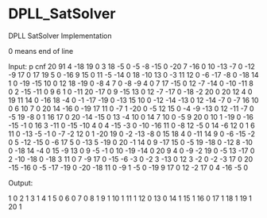# DPLL_SatSolver
DPLL SatSolver Implementation

0 means end of line 

Input: p cnf 20  91 
 4 -18 19 0
3 18 -5 0
-5 -8 -15 0
-20 7 -16 0
10 -13 -7 0
-12 -9 17 0
17 19 5 0
-16 9 15 0
11 -5 -14 0
18 -10 13 0
-3 11 12 0
-6 -17 -8 0
-18 14 1 0
-19 -15 10 0
12 18 -19 0
-8 4 7 0
-8 -9 4 0
7 17 -15 0
12 -7 -14 0
-10 -11 8 0
2 -15 -11 0
9 6 1 0
-11 20 -17 0
9 -15 13 0
12 -7 -17 0
-18 -2 20 0
20 12 4 0
19 11 14 0
-16 18 -4 0
-1 -17 -19 0
-13 15 10 0
-12 -14 -13 0
12 -14 -7 0
-7 16 10 0
6 10 7 0
20 14 -16 0
-19 17 11 0
-7 1 -20 0
-5 12 15 0
-4 -9 -13 0
12 -11 -7 0
-5 19 -8 0
1 16 17 0
20 -14 -15 0
13 -4 10 0
14 7 10 0
-5 9 20 0
10 1 -19 0
-16 -15 -1 0
16 3 -11 0
-15 -10 4 0
4 -15 -3 0
-10 -16 11 0
-8 12 -5 0
14 -6 12 0
1 6 11 0
-13 -5 -1 0
-7 -2 12 0
1 -20 19 0
-2 -13 -8 0
15 18 4 0
-11 14 9 0
-6 -15 -2 0
5 -12 -15 0
-6 17 5 0
-13 5 -19 0
20 -1 14 0
9 -17 15 0
-5 19 -18 0
-12 8 -10 0
-18 14 -4 0
15 -9 13 0
9 -5 -1 0
10 -19 -14 0
20 9 4 0
-9 -2 19 0
-5 13 -17 0
2 -10 -18 0
-18 3 11 0
7 -9 17 0
-15 -6 -3 0
-2 3 -13 0
12 3 -2 0
-2 -3 17 0
20 -15 -16 0
-5 -17 -19 0
-20 -18 11 0
-9 1 -5 0
-19 9 17 0
12 -2 17 0
4 -16 -5 0




Output: 

1 0
2 1
3 1
4 1
5 0
6 0
7 0
8 1
9 1
10 1
11 1
12 0
13 0
14 1
15 1
16 0
17 1
18 1
19 1
20 1
